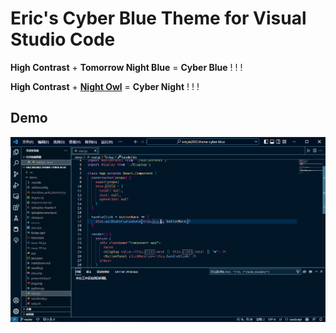 # Eric's Cyber Blue Theme for Visual Studio Code

**High Contrast** + **Tomorrow Night Blue** = **Cyber Blue** ! ! !

**High Contrast** + **[Night Owl](https://marketplace.visualstudio.com/items?itemName=sdras.night-owl)** = **Cyber Night** ! ! !

## Demo

![demo](demo.png)

